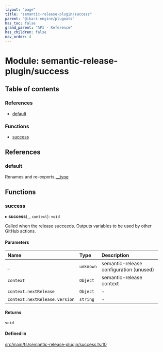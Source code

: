 ```yaml
---
layout: "page"
title: "semantic-release-plugin/success"
parent: "@ikari-engine/plugouts"
has_toc: false
grand_parent: "API - Reference"
has_children: false
nav_order: 4
---
```


# Module: semantic-release-plugin/success

## Table of contents

### References

- [default](../wiki/semantic-release-plugin.success#default)

### Functions

- [success](../wiki/semantic-release-plugin.success#success)

## References

### default

Renames and re-exports [__type](../wiki/semantic-release-plugin#__type)

## Functions

### success

▸ **success**(`_`, `context`): `void`

Called when the release succeeds.
Outputs variables to be used by other GitHub actions.

#### Parameters

| Name | Type | Description |
| :------ | :------ | :------ |
| `_` | `unknown` | semantic-release configuration (unused) |
| `context` | `Object` | semantic-release context |
| `context.nextRelease` | `Object` | - |
| `context.nextRelease.version` | `string` | - |

#### Returns

`void`

#### Defined in

[src/main/ts/semantic-release-plugin/success.ts:10](https://github.com/ikari-engine/plugouts/blob/b1e8c84/src/main/ts/semantic-release-plugin/success.ts#L10)
